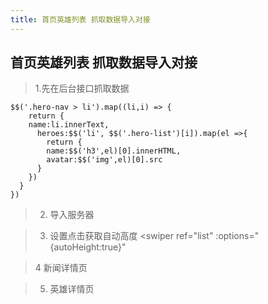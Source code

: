 ```yaml
---
title: 首页英雄列表 抓取数据导入对接
---
```


## 首页英雄列表 抓取数据导入对接

> 1.先在后台接口抓取数据

```
$$('.hero-nav > li').map((li,i) => {
    return {
    name:li.innerText,
      heroes:$$('li', $$('.hero-list')[i]).map(el =>{
        return {
        name:$$('h3',el)[0].innerHTML,
        avatar:$$('img',el)[0].src
      }
    })
  }
})
```

>  2. 导入服务器

>  3. 设置点击获取自动高度 <swiper ref="list" :options="{autoHeight:true}"

>  4  新闻详情页

>  5. 英雄详情页